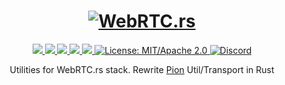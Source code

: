 <h1 align="center">
 <a href="https://webrtc.rs"><img src="./doc/webrtc.rs.png" alt="WebRTC.rs"></a>
 <br>
</h1>
<p align="center">
 <a href="https://github.com/webrtc-rs/util/actions">
  <img src="https://github.com/webrtc-rs/util/workflows/cargo/badge.svg">
 </a>
 <a href="https://codecov.io/gh/webrtc-rs/util">
  <img src="https://codecov.io/gh/webrtc-rs/util/branch/main/graph/badge.svg">
 </a>
 <a href="https://deps.rs/repo/github/webrtc-rs/util">
  <img src="https://deps.rs/repo/github/webrtc-rs/util/status.svg">
 </a>
 <a href="https://crates.io/crates/webrtc-util">
  <img src="https://img.shields.io/crates/v/webrtc-util.svg">
 </a>
 <a href="https://docs.rs/webrtc-util">
  <img src="https://docs.rs/webrtc-util/badge.svg">
 </a>
 <a href="https://doc.rust-lang.org/1.6.0/complement-project-faq.html#why-dual-mitasl2-license">
  <img src="https://img.shields.io/badge/license-MIT%2FApache--2.0-blue" alt="License: MIT/Apache 2.0">
 </a>
 <a href="https://discord.gg/4Ju8UHdXMs">
  <img src="https://img.shields.io/discord/800204819540869120?logo=discord" alt="Discord">
 </a>
</p>
<p align="center">
 Utilities for WebRTC.rs stack. Rewrite <a href="http://Pion.ly">Pion</a> Util/Transport in Rust
</p>

